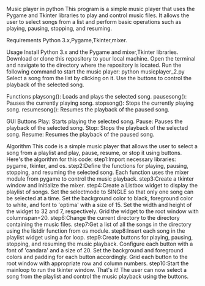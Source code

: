 Music player in python This program is a simple music player that uses the Pygame and Tkinter libraries to play and control music files. It allows the user to select songs from a list and perform basic operations such as playing, pausing, stopping, and resuming.

Requirements Python 3.x,Pygame,Tkinter,mixer.

Usage Install Python 3.x and the Pygame and mixer,Tkinter libraries. Download or clone this repository to your local machine. Open the terminal and navigate to the directory where the repository is located. Run the following command to start the music player: python musicplayer_2.py Select a song from the list by clicking on it. Use the buttons to control the playback of the selected song.

Functions playsong(): Loads and plays the selected song. pausesong(): Pauses the currently playing song. stopsong(): Stops the currently playing song. resumesong(): Resumes the playback of the paused song.

GUI Buttons Play: Starts playing the selected song. Pause: Pauses the playback of the selected song. Stop: Stops the playback of the selected song. Resume: Resumes the playback of the paused song.

Algorithm This code is a simple music player that allows the user to select a song from a playlist and play, pause, resume, or stop it using buttons. Here's the algorithm for this code: step1:Import necessary libraries: pygame, tkinter, and os. step2:Define the functions for playing, pausing, stopping, and resuming the selected song. Each function uses the mixer module from pygame to control the music playback. step3:Create a tkinter window and initialize the mixer. step4:Create a Listbox widget to display the playlist of songs. Set the selectmode to SINGLE so that only one song can be selected at a time. Set the background color to black, foreground color to white, and font to 'optima' with a size of 15. Set the width and height of the widget to 32 and 7, respectively. Grid the widget to the root window with columnspan=20. step6:Change the current directory to the directory containing the music files. step7:Get a list of all the songs in the directory using the listdir function from os module. step8:Insert each song in the playlist widget using a for loop. step9:Create buttons for playing, pausing, stopping, and resuming the music playback. Configure each button with a font of 'candara' and a size of 20. Set the background and foreground colors and padding for each button accordingly. Grid each button to the root window with appropriate row and column numbers. step10:Start the mainloop to run the tkinter window. That's it! The user can now select a song from the playlist and control the music playback using the buttons.
